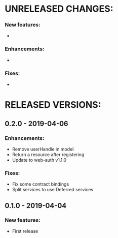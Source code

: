 # UNRELEASED CHANGES:

### New features:
*

### Enhancements:
*

### Fixes:
*

# RELEASED VERSIONS:

## 0.2.0 - 2019-04-06
 ### Enhancements:
  * Remove userHandle in model
  * Return a resource after registering
  * Update to web-auth v1.1.0

 ### Fixes:
  * Fix some contract bindings
  * Split services to use Deferred services

## 0.1.0 - 2019-04-04
 ### New features:
  * First release
